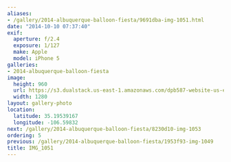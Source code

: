 ```yaml
---
aliases:
- /gallery/2014-albuquerque-balloon-fiesta/9691dba-img-1051.html
date: "2014-10-10 07:37:40"
exif:
  aperture: f/2.4
  exposure: 1/127
  make: Apple
  model: iPhone 5
galleries:
- 2014-albuquerque-balloon-fiesta
image:
  height: 960
  url: https://s3.dualstack.us-east-1.amazonaws.com/dpb587-website-us-east-1/asset/gallery/2014-albuquerque-balloon-fiesta/9691dba-img-1051~1280.jpg
  width: 1280
layout: gallery-photo
location:
  latitude: 35.19539167
  longitude: -106.59832
next: /gallery/2014-albuquerque-balloon-fiesta/8230d10-img-1053
ordering: 5
previous: /gallery/2014-albuquerque-balloon-fiesta/1953f93-img-1049
title: IMG_1051
---
```

